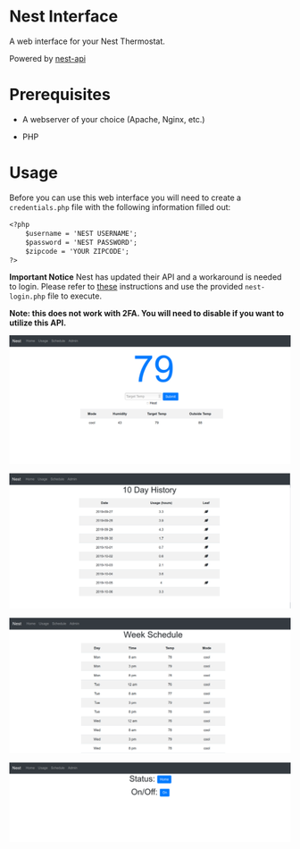# Nest Interface

A web interface for your Nest Thermostat. 

Powered by [nest-api](https://github.com/gboudreau/nest-api)

# Prerequisites 

- A webserver of your choice (Apache, Nginx, etc.)

- PHP

# Usage

Before you can use this web interface you will need to create a `credentials.php` file with the following information filled out:


```
<?php
    $username = 'NEST USERNAME';
    $password = 'NEST PASSWORD';
    $zipcode = 'YOUR ZIPCODE';
?>
```


**Important Notice** Nest has updated their API and a workaround is needed to login. Please refer to [these](https://github.com/gboudreau/nest-api/issues/110#issuecomment-570817499) instructions and use the provided `nest-login.php` file to execute. 

**Note: this does not work with 2FA. You will need to disable if you want to utilize this API.**

![homepage](images/homepage.png)

![usage](images/usage.png)

![schedule](images/schedule.png)

![admin](images/admin.png)
